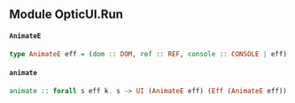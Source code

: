 ## Module OpticUI.Run

#### `AnimateE`

``` purescript
type AnimateE eff = (dom :: DOM, ref :: REF, console :: CONSOLE | eff)
```

#### `animate`

``` purescript
animate :: forall s eff k. s -> UI (AnimateE eff) (Eff (AnimateE eff)) k Markup s s -> Eff (AnimateE eff) (Driver eff k)
```


